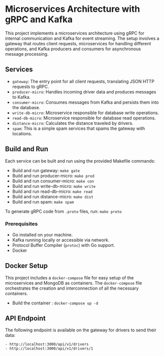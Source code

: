# Microservices Architecture with gRPC and Kafka

This project implements a microservices architecture using gRPC for internal communication and Kafka for event streaming. The setup involves a gateway that routes client requests, microservices for handling different operations, and Kafka producers and consumers for asynchronous message processing.

## Services

- `gateway`: The entry point for all client requests, translating JSON HTTP requests to gRPC.
- `producer-micro`: Handles incoming driver data and produces messages to Kafka.
- `consumer-micro`: Consumes messages from Kafka and persists them into the database.
- `write-db-micro`: Microservice responsible for database write operations.
- `read-db-micro`: Microservice responsible for database read operations.
- `distance-micro`: Calculates the distance traveled by drivers.
- `spam`: This is a simple spam services that spams the gateway with locations.

## Build and Run

Each service can be built and run using the provided Makefile commands:

- Build and run gateway: `make gate`
- Build and run producer-micro: `make prod`
- Build and run consumer-micro: `make con`
- Build and run write-db-micro: `make write`
- Build and run read-db-micro: `make read`
- Build and run distance-micro: `make dist`
- Build and run spam: `make spam`

To generate gRPC code from `.proto` files, run: `make proto`

### Prerequisites

- Go installed on your machine.
- Kafka running locally or accessible via network.
- Protocol Buffer Compiler (`protoc`) with Go support.
- Docker

## Docker Setup

This project includes a `docker-compose` file for easy setup of the microservices and MongoDB as containers. The `docker-compose` file orchestrates the creation and interconnection of all the necessary containers.

- Build the container : `docker-compose up -d`

## API Endpoint

The following endpoint is available on the gateway for drivers to send their data:

```
- http://localhost:3000/api/v1/drivers
- http://localhost:3000/api/v1/drivers/1

```
